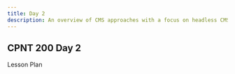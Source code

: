 ```yaml
---
title: Day 2 
description: An overview of CMS approaches with a focus on headless CMS and JAMstack development.
---
```


## CPNT 200 Day 2

Lesson Plan